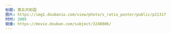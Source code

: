 ```yaml
---
标题: 第五共和国
图片: https://img1.doubanio.com/view/photo/s_ratio_poster/public/p2131733339.jpg
时时: 2005
链接: https://movie.douban.com/subject/3240806/
---
```


